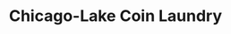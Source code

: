 ---
title: "Chicago-Lake Coin Laundry"
url: /minneapolis/chicago-lake-coin-laundry/
shop: Wäscherei
---